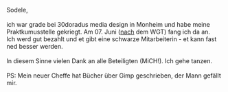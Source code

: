 <html><body><p>Sodele,<br>
<br>
ich war grade bei 30doradus media design in Monheim und habe meine Praktkumusstelle gekriegt. Am 07. Juni (<u>nach</u> dem WGT) fang ich da an.<br>
Ich werd gut bezahlt und et gibt eine schwarze Mitarbeiterin - et kann fast ned besser werden.<br>
<br>
In diesem Sinne vielen Dank an alle Beteiligten (MiCH!). Ich gehe tanzen.<br>
<br>
PS: Mein neuer Cheffe hat Bücher über Gimp geschrieben, der Mann gefällt mir.</p></body></html>